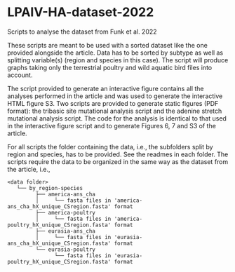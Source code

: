 # LPAIV-HA-dataset-2022
Scripts to analyse the dataset from Funk et al. 2022 

These scripts are meant to be used with a sorted dataset like the one provided alongside the article. Data has to be sorted by subtype as well as splitting variable(s) (region and species in this case). The script will produce graphs taking only the terrestrial poultry and wild aquatic bird files into account.

The script provided to generate an interactive figure contains all the analyses performed in the article and was used to generate the interactive HTML figure S3. Two scripts are provided to generate static figures (PDF format): the tribasic site mutational analysis script and the adenine stretch mutational analysis script. The code for the analysis is identical to that used in the interactive figure script and to generate Figures 6, 7 and S3 of the article.

For all scripts the folder containing the data, i.e., the subfolders split by region and species, has to be provided. See the readmes in each folder. The scripts require the data to be organized in the same way as the dataset from the article, i.e.,
```
<data folder>
   └── by_region-species
         ├── america-ans_cha
         │     └── fasta files in 'america-ans_cha_hX_unique_CSregion.fasta' format 
         ├── america-poultry
         │     └── fasta files in 'america-poultry_hX_unique_CSregion.fasta' format 
         ├── eurasia-ans_cha
         │     └── fasta files in 'eurasia-ans_cha_hX_unique_CSregion.fasta' format 
         └── eurasia-poultry
               └── fasta files in 'eurasia-poultry_hX_unique_CSregion.fasta' format 
 ```
